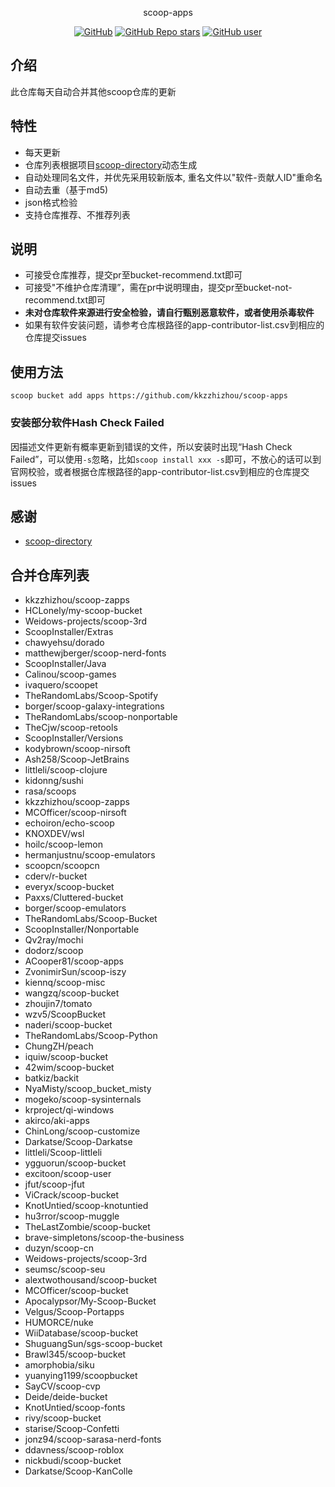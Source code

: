 <p align="center">
  scoop-apps
</p>
<p align="center">
  <a href="https://github.com/kkzzhizhou/scoop-apps"><img alt="GitHub" src="https://img.shields.io/badge/Readme--Style-standard--repository-brightgreen?style=flat-square&color=f83500"/></a>
  <a href="https://github.com/kkzzhizhou/scoop-apps"><img alt="GitHub Repo stars" src="https://img.shields.io/github/stars/kkzzhizhou/scoop-apps?style=flat-square"/></a>
  <a href="https://github.com/kkzzhizhou"><img alt="GitHub user" src="https://img.shields.io/badge/author-kkzzhizhou-brightgreen?style=flat-square"/></a>
</p>


## 介绍

此仓库每天自动合并其他scoop仓库的更新

## 特性

- 每天更新
- 仓库列表根据项目[scoop-directory](https://github.com/rasa/scoop-directory)动态生成
- 自动处理同名文件，并优先采用较新版本, 重名文件以"软件-贡献人ID"重命名
- 自动去重（基于md5)
- json格式检验
- 支持仓库推荐、不推荐列表

## 说明

- 可接受仓库推荐，提交pr至bucket-recommend.txt即可
- 可接受"不维护仓库清理”，需在pr中说明理由，提交pr至bucket-not-recommend.txt即可
- **未对仓库软件来源进行安全检验，请自行甄别恶意软件，或者使用杀毒软件**
- 如果有软件安装问题，请参考仓库根路径的app-contributor-list.csv到相应的仓库提交issues

## 使用方法

```
scoop bucket add apps https://github.com/kkzzhizhou/scoop-apps
```

### 安装部分软件Hash Check Failed



因描述文件更新有概率更新到错误的文件，所以安装时出现“Hash Check Failed”，可以使用`-s`忽略，比如`scoop install xxx -s`即可，不放心的话可以到官网校验，或者根据仓库根路径的app-contributor-list.csv到相应的仓库提交issues

## 感谢

- [scoop-directory](https://github.com/rasa/scoop-directory)

## 合并仓库列表

- kkzzhizhou/scoop-zapps
- HCLonely/my-scoop-bucket
- Weidows-projects/scoop-3rd
- ScoopInstaller/Extras
- chawyehsu/dorado
- matthewjberger/scoop-nerd-fonts
- ScoopInstaller/Java
- Calinou/scoop-games
- ivaquero/scoopet
- TheRandomLabs/Scoop-Spotify
- borger/scoop-galaxy-integrations
- TheRandomLabs/scoop-nonportable
- TheCjw/scoop-retools
- ScoopInstaller/Versions
- kodybrown/scoop-nirsoft
- Ash258/Scoop-JetBrains
- littleli/scoop-clojure
- kidonng/sushi
- rasa/scoops
- kkzzhizhou/scoop-zapps
- MCOfficer/scoop-nirsoft
- echoiron/echo-scoop
- KNOXDEV/wsl
- hoilc/scoop-lemon
- hermanjustnu/scoop-emulators
- scoopcn/scoopcn
- cderv/r-bucket
- everyx/scoop-bucket
- Paxxs/Cluttered-bucket
- borger/scoop-emulators
- TheRandomLabs/Scoop-Bucket
- ScoopInstaller/Nonportable
- Qv2ray/mochi
- dodorz/scoop
- ACooper81/scoop-apps
- ZvonimirSun/scoop-iszy
- kiennq/scoop-misc
- wangzq/scoop-bucket
- zhoujin7/tomato
- wzv5/ScoopBucket
- naderi/scoop-bucket
- TheRandomLabs/Scoop-Python
- ChungZH/peach
- iquiw/scoop-bucket
- 42wim/scoop-bucket
- batkiz/backit
- NyaMisty/scoop_bucket_misty
- mogeko/scoop-sysinternals
- krproject/qi-windows
- akirco/aki-apps
- ChinLong/scoop-customize
- Darkatse/Scoop-Darkatse
- littleli/Scoop-littleli
- ygguorun/scoop-bucket
- excitoon/scoop-user
- jfut/scoop-jfut
- ViCrack/scoop-bucket
- KnotUntied/scoop-knotuntied
- hu3rror/scoop-muggle
- TheLastZombie/scoop-bucket
- brave-simpletons/scoop-the-business
- duzyn/scoop-cn
- Weidows-projects/scoop-3rd
- seumsc/scoop-seu
- alextwothousand/scoop-bucket
- MCOfficer/scoop-bucket
- Apocalypsor/My-Scoop-Bucket
- Velgus/Scoop-Portapps
- HUMORCE/nuke
- WiiDatabase/scoop-bucket
- ShuguangSun/sgs-scoop-bucket
- Brawl345/scoop-bucket
- amorphobia/siku
- yuanying1199/scoopbucket
- SayCV/scoop-cvp
- Deide/deide-bucket
- KnotUntied/scoop-fonts
- rivy/scoop-bucket
- starise/Scoop-Confetti
- jonz94/scoop-sarasa-nerd-fonts
- ddavness/scoop-roblox
- nickbudi/scoop-bucket
- Darkatse/Scoop-KanColle
